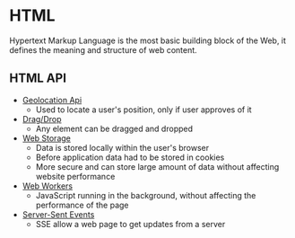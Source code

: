 # HTML

Hypertext Markup Language is the most basic building block of the Web, it defines the meaning and structure of web content.

## HTML API

- [Geolocation Api](https://www.w3schools.com/html/html5_geolocation.asp)
  - Used to locate a user's position, only if user approves of it
- [Drag/Drop](https://www.w3schools.com/html/html5_draganddrop.asp)
  - Any element can be dragged and dropped
- [Web Storage](https://www.w3schools.com/html/html5_webstorage.asp)
  - Data is stored locally within the user's browser
  - Before application data had to be stored in cookies
  - More secure and can store large amount of data without affecting website performance
- [Web Workers](https://www.w3schools.com/html/html5_webworkers.asp)
  - JavaScript running in the background, without affecting the performance of the page
- [Server-Sent Events](https://www.w3schools.com/html/html5_serversentevents.asp)
  - SSE allow a web page to get updates from a server
